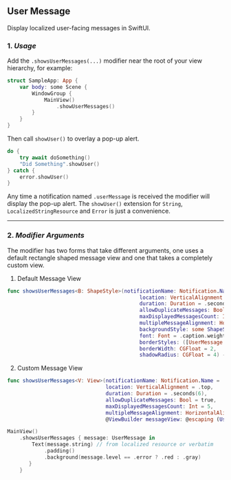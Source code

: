 ## User Message

Display localized user-facing messages in SwiftUI.

### 1. _Usage_

Add the `.showsUserMessages(...)` modifier near the root of your view hierarchy, for example: 
```swift
struct SampleApp: App {
    var body: some Scene {
        WindowGroup {
            MainView()
                .showUserMessages()            
        }
    }
}
```

Then call `showUser()` to overlay a pop-up alert.
```swift 
do {
    try await doSomething()
    "Did Something".showUser()
} catch {
    error.showUser()
}
```

Any time a notification named `.userMessage` is received the modifier will display the pop-up alert. 
The `showUser()` extension for `String`, `LocalizedStringResource` and `Error` is just a convenience. 


---

### 2. _Modifier Arguments_

The modifier has two forms that take different arguments, one uses a default rectangle shaped message view and one that takes a completely custom view.


1. Default Message View
```swift
func showsUserMessages<B: ShapeStyle>(notificationName: Notification.Name = .userMessage,
                                           location: VerticalAlignment = .top,
                                           duration: Duration = .seconds(6),
                                           allowDuplicateMessages: Bool = true,
                                           maxDisplayedMessagesCount: Int = 5,
                                           multipleMessageAlignment: HorizontalAlignment = .center,
                                           backgroundStyle: some ShapeStyle = Material.regular,
                                           font: Font = .caption.weight(.medium),
                                           borderStyles: ([UserMessage.Level: B], default: B) = ([.error: .red], default: .gray),
                                           borderWidth: CGFloat = 2,
                                           shadowRadius: CGFloat = 4) -> some View {}
```

2. Custom Message View   
```swift
func showsUserMessages<V: View>(notificationName: Notification.Name = .userMessage,
                                location: VerticalAlignment = .top,
                                duration: Duration = .seconds(6),
                                allowDuplicateMessages: Bool = true,
                                maxDisplayedMessagesCount: Int = 5,
                                multipleMessageAlignment: HorizontalAlignment = .center,
                                @ViewBuilder messageView: @escaping (UserMessage) -> V) -> some View {}
```
```swift
MainView()
    .showsUserMessages { message: UserMessage in
        Text(message.string) // from localized resource or verbatim
            .padding()
            .background(message.level == .error ? .red : .gray)
       }
    }
```
